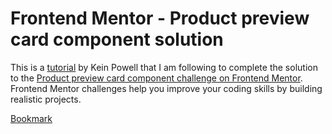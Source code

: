 # Frontend Mentor - Product preview card component solution

This is a [tutorial](https://youtu.be/B2WL6KkqhLQ) by Kein Powell that I am following to complete the solution to the [Product preview card component challenge on Frontend Mentor](https://www.frontendmentor.io/challenges/product-preview-card-component-GO7UmttRfa). Frontend Mentor challenges help you improve your coding skills by building realistic projects.

[Bookmark](https://youtu.be/B2WL6KkqhLQ?t=2695)
